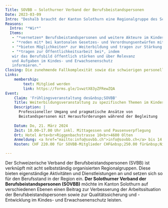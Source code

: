 ```yaml
---
Title: SOVBB – Solothurner Verband der Berufsbeistandspersonen
Date: 2023-03-09
Intro: "Deshalb braucht der Kanton Solothurn eine Regionalgruppe des Schweizerischen Verbands der Berufsbeistandspersonen:"
Reasons:
  Intro: "*Wir*"
  Items:
   - "*vernetzen* Berufsbeistandspersonen und weitere Akteure im Kindes- und Erwachsenenschutz im Kanton Solothurn und fördern den fachlichen Austausch."
   - "*reden mit* bei kantonalen Gesetzes- und Verordnungsentwürfen mit Relevanz für den Kindes- und Erwachsenenschutz und vertreten die Interessen unserer Mitglieder."
   - "*bieten Möglichkeiten* zur Weiterbildung und tragen zur Stärkung der Berufsidentität bei."
   - "*tragen zur Öffentlichkeitsarbeit bei*, indem
   wir das Berufsbild öffentlich stärken und über Relevanz
   und Aufgaben im Kindes- und Erwachsenenschutz
   informieren."
Closing: Die zunehmende Fallkomplexität sowie die schwierigen personellen Entwicklungen im Kindes- und Erwachsenenschutz stellen die Berufsbeistandspersonen vor grosse Herausforderungen im Berufsalltag. Wir sind daher überzeugt, mit unseren Dienstleistungen ein wichtiges Gefäss für die im Kanton Solothurn tätigen Berufsbeistandspersonen zu bieten!
Links:
    membership:
        text: Mitglied werden
        link: https://forms.gle/1vwztX83yZFRewZQA
Event:
    Claim: 'Frühlingsveranstaltung des&nbsp;SOVBB'
    Title: Weiterbildungsveranstaltung zu spezifischen Themen im Kindesschutz
    Description: |
      Professioneller Umgang und pragmatische Ansätze von
      Beistandspersonen mit Herausforderungen während der Begleitung
      
    Datum: Do, 21. März 2024
    Zeit: 10.00–17.00 Uhr inkl. Mittagessen und Pausenverpflegung
    Ort: Hotel Arte<br>Riggenbachstrasse 10<br>4600 Olten
    Anmeldung: <a href="mailto:info@sovbb.ch">info@sovbb.ch</a> bis 14.03.2024
    Kosten: CHF 220.00 für SOVBB-Mitglieder CHF&nbsp;250.00 für&nbsp;Nichtmitglieder

---
```

Der Schweizerische Verband der Berufsbeistandspersonen (SVBB) ist verknüpft mit acht
selbstständig organisierten Regionalgruppen. Diese bieten eigenständige Aktivitäten
und Dienstleistungen an und setzen sich so für den Berufsstand in der Region ein.
**Der Solothurner Verband der Berufsbeistandspersonen (SOVBB)** möchte im Kanton Solothurn
auf verschiedenen Ebenen einen Beitrag zur Verbesserung der Arbeitssituation der
Berufsbeistandspersonen sowie zur Qualitätssicherung und -Entwicklung im Kindes- und
Erwachsenenschutz leisten.
